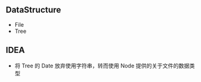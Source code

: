 <!--
 * @Author: your name
 * @Date: 2021-01-25 20:19:19
 * @LastEditTime: 2021-01-25 20:23:29
 * @LastEditors: Please set LastEditors
 * @Description: In User Settings Edit
 * @FilePath: \electron-vue-vite\src\render\js\README.md
-->
## DataStructure
  - File
  - Tree

## IDEA
  - 将 Tree 的 Date 放弃使用字符串，转而使用 Node 提供的关于文件的数据类型